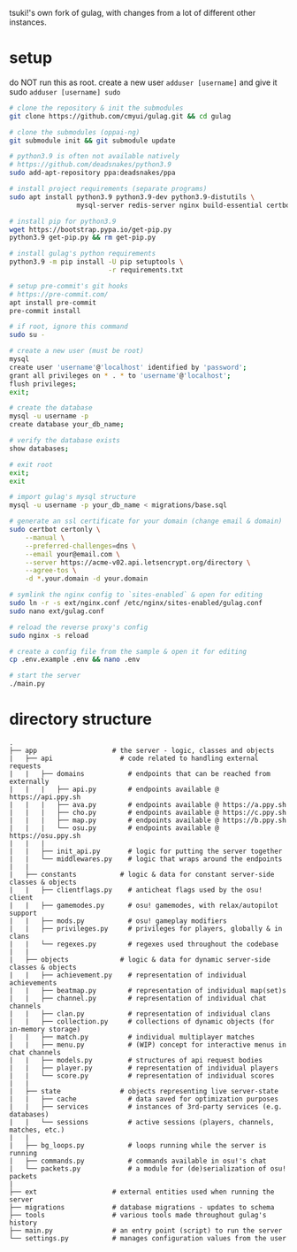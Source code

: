 tsuki!'s own fork of gulag, with changes from a lot of different other instances.

# setup
do NOT run this as root. create a new user `adduser [username]` and give it sudo `adduser [username] sudo`
```sh
# clone the repository & init the submodules
git clone https://github.com/cmyui/gulag.git && cd gulag

# clone the submodules (oppai-ng)
git submodule init && git submodule update

# python3.9 is often not available natively
# https://github.com/deadsnakes/python3.9
sudo add-apt-repository ppa:deadsnakes/ppa

# install project requirements (separate programs)
sudo apt install python3.9 python3.9-dev python3.9-distutils \
                 mysql-server redis-server nginx build-essential certbot

# install pip for python3.9
wget https://bootstrap.pypa.io/get-pip.py
python3.9 get-pip.py && rm get-pip.py

# install gulag's python requirements
python3.9 -m pip install -U pip setuptools \
                         -r requirements.txt

# setup pre-commit's git hooks
# https://pre-commit.com/
apt install pre-commit
pre-commit install

# if root, ignore this command
sudo su -

# create a new user (must be root)
mysql
create user 'username'@'localhost' identified by 'password';
grant all privileges on * . * to 'username'@'localhost';
flush privileges;
exit;

# create the database
mysql -u username -p
create database your_db_name;

# verify the database exists
show databases;

# exit root
exit;
exit

# import gulag's mysql structure
mysql -u username -p your_db_name < migrations/base.sql

# generate an ssl certificate for your domain (change email & domain)
sudo certbot certonly \
    --manual \
    --preferred-challenges=dns \
    --email your@email.com \
    --server https://acme-v02.api.letsencrypt.org/directory \
    --agree-tos \
    -d *.your.domain -d your.domain

# symlink the nginx config to `sites-enabled` & open for editing
sudo ln -r -s ext/nginx.conf /etc/nginx/sites-enabled/gulag.conf
sudo nano ext/gulag.conf

# reload the reverse proxy's config
sudo nginx -s reload

# create a config file from the sample & open it for editing
cp .env.example .env && nano .env

# start the server
./main.py
```

# directory structure
    .
    ├── app                   # the server - logic, classes and objects
    |   ├── api                 # code related to handling external requests
    |   |   ├── domains           # endpoints that can be reached from externally
    |   |   |   ├── api.py        # endpoints available @ https://api.ppy.sh
    |   |   |   ├── ava.py        # endpoints available @ https://a.ppy.sh
    |   |   |   ├── cho.py        # endpoints available @ https://c.ppy.sh
    |   |   |   ├── map.py        # endpoints available @ https://b.ppy.sh
    |   |   |   └── osu.py        # endpoints available @ https://osu.ppy.sh
    |   |   |
    |   |   ├── init_api.py       # logic for putting the server together
    |   |   └── middlewares.py    # logic that wraps around the endpoints
    |   |
    |   ├── constants           # logic & data for constant server-side classes & objects
    |   |   ├── clientflags.py    # anticheat flags used by the osu! client
    |   |   ├── gamemodes.py      # osu! gamemodes, with relax/autopilot support
    |   |   ├── mods.py           # osu! gameplay modifiers
    |   |   ├── privileges.py     # privileges for players, globally & in clans
    |   |   └── regexes.py        # regexes used throughout the codebase
    |   |
    |   ├── objects             # logic & data for dynamic server-side classes & objects
    |   |   ├── achievement.py    # representation of individual achievements
    |   |   ├── beatmap.py        # representation of individual map(set)s
    |   |   ├── channel.py        # representation of individual chat channels
    |   |   ├── clan.py           # representation of individual clans
    |   |   ├── collection.py     # collections of dynamic objects (for in-memory storage)
    |   |   ├── match.py          # individual multiplayer matches
    |   |   ├── menu.py           # (WIP) concept for interactive menus in chat channels
    |   |   ├── models.py         # structures of api request bodies
    |   |   ├── player.py         # representation of individual players
    |   |   └── score.py          # representation of individual scores
    |   |
    |   ├── state               # objects representing live server-state
    |   |   ├── cache             # data saved for optimization purposes
    |   |   ├── services          # instances of 3rd-party services (e.g. databases)
    |   |   └── sessions          # active sessions (players, channels, matches, etc.)
    |   |
    |   ├── bg_loops.py           # loops running while the server is running
    |   ├── commands.py           # commands available in osu!'s chat
    |   └── packets.py            # a module for (de)serialization of osu! packets
    |
    ├── ext                   # external entities used when running the server
    ├── migrations            # database migrations - updates to schema
    ├── tools                 # various tools made throughout gulag's history
    ├── main.py               # an entry point (script) to run the server
    └── settings.py           # manages configuration values from the user
